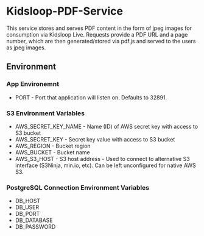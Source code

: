# Kidsloop-PDF-Service

This service stores and serves PDF content in the form of jpeg images for consumption via Kidsloop Live. Requests provide a PDF URL and a page number, which are then generated/stored via pdf.js and served to the users as jpeg images.

## Environment
### App Environemnt
- PORT - Port that application will listen on. Defaults to 32891.

### S3 Environment Variables
- AWS_SECRET_KEY_NAME - Name (ID) of AWS secret key with access to S3 bucket
- AWS_SECRET_KEY - Secret key value with access to S3 bucket
- AWS_REGION - Bucket region
- AWS_BUCKET - Bucket name
- AWS_S3_HOST - S3 host address - Used to connect to alternative S3 interface (S3Ninja, min.io, etc). Can be left unconfigured for native AWS S3.

### PostgreSQL Connection Environment Variables
- DB_HOST
- DB_USER
- DB_PORT
- DB_DATABASE
- DB_PASSWORD